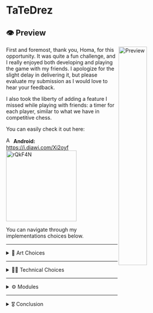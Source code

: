 # **TaTeDrez**

## 👁️ Preview
<img align="right" src="https://github.com/landosilva/tatedrez/assets/9856112/32988890-5e1c-4276-8d75-baa7b1c28fc9" alt="Preview" width="39%"/>
First and foremost, thank you, Homa, for this opportunity. It was quite a fun challenge, and I really enjoyed both developing and playing the game with my friends. I apologize for the slight delay in delivering it, but please evaluate my submission as I would love to hear your feedback.

I also took the liberty of adding a feature I missed while playing with friends: a timer for each player, similar to what we have in competitive chess.

You can easily check it out here:

<img src="https://cdn-icons-png.flaticon.com/512/174/174836.png" alt="Android" width="16"/> **Android:**\
https://i.diawi.com/Xi2oyf \
<img src="https://www.diawi.com/qrcode/link/Xi2oyf" alt="rQkF4N" width="192"/>

You can navigate through my implementations choices below.

---

<details>
<summary>🎨 Art Choices</summary>

## 🎨 Art Choices  
### 💡 Inspiration
Whenever I start a new project, I like to explore it visually first. I consider this approach to have many benefits for me, such as:
* Sparking inspiration;
* Stimulation of creativity;
* Warming up my brain cells;
* Providing a clear vision of what I need to develop, making me more productive in the long run.

With this in mind, I searched the Play Store for chess games with interesting art styles and found one that I liked very much:

<img src="https://static-00.iconduck.com/assets.00/google-play-icon-2048x2048-487quz63.png" alt="PlayStore" width="16"/> [**Pocket Chess**](https://play.google.com/store/apps/details?id=com.dkxqzbfkjt.pocketchess) \
<img src="https://play-lh.googleusercontent.com/iyLry93eL21lpxrRvyHx9XvHe2rFi7Ogobgqjsek1_VjDPBG4M13zKp2F_3alTRa3Rk=w5120-h2880-rw" alt="Pocket Chess 1" width="200"/>
<img src="https://play-lh.googleusercontent.com/t59kCZCFPPlGGdDtY4UdqA6bf6EUph4oenQVCDOaBmXWkAgm7B8Bq5o50gHgo8pNusw=w5120-h2880-rw" alt="Pocket Chess 2" width="200"/>
<img src="https://play-lh.googleusercontent.com/PgwMJugAXMOxv8n7TQarc0NvsMHfxMuajMKGKn9196XAaa9xiBLLdwgIHg2P9U0N90o=w5120-h2880-rw" alt="Pocket Chess 3" width="200"/>


### 🌅 Chosen Assets
Although I didn't opt for a 3D environment, playing Pocket Chess inspired me to search for free art assets. I ended up using 2D pixel art by [dani-maccari](https://dani-maccari.itch.io/), which can be found [here](https://dani-maccari.itch.io/pixel-chess).\
<img src="https://img.itch.zone/aW1hZ2UvMTM0MDA5NC85NDUyMjkxLnBuZw==/794x1000/awyDGw.png" alt="Pixel Chess 1" width="200"/>
<img src="https://img.itch.zone/aW1hZ2UvMTM0MDA5NC85NDUyMjkwLnBuZw==/original/pyTgkh.png" alt="Pixel Chess 2" width="200"/>
<img src="https://img.itch.zone/aW1hZ2UvMTM0MDA5NC8xMjc5MTIyMS5wbmc=/original/nlTm2Q.png" alt="Pixel Chess 3" width="200"/>

Next, I searched for some simple UI and miscellaneous elements and found a set by [bdragon1727](https://bdragon1727.itch.io/), which can be found [here](https://bdragon1727.itch.io/basic-pixel-health-bar-and-scroll-bar).\
<img src="https://img.itch.zone/aW1hZ2UvMjA3MjY0NC8xMjE4OTg4My5naWY=/794x1000/hzg46C.gif" alt="Pixel UI" width="200"/>

With these assets, I made some minor adjustments to fit our needs and created this scene:\
<img width="200" alt="image" src="https://github.com/landosilva/tatedrez/assets/9856112/52c8254d-0df9-4074-ae97-2265e2e47d0c">


With that in place, I felt inspired and could start coding.
</details>

---

<details>
<summary>🧑‍💻 Technical Choices</summary>

## 🧑‍💻 Technical Choices

### 📱 Player & Input
The first thing I did was decide how the player would interact with the pieces, so I went with Unity's latest Input System.

### ♟️ Piece Movement & Placement
The player grabs the piece using Unity's Raycasts, and the placement is done through several unit conversion calculations.

```chsarp
private void IndexToWorld(Vector2Int index, out Vector3 result)
{
    Vector2 unitOffset = _offset.ToUnits();
    result = index.Add(unitOffset);
}

private void WorldToIndex(Vector3 worldPosition, out Vector2Int result, bool clamp = true)
{
    Vector2Int inPixels = worldPosition.ToPixels() - _offset;
    result = inPixels.Divide(Constants.PixelsPerUnit);
    
    if (clamp)
        result.Clamp(min: Vector2Int.zero, max: _size - Vector2Int.one);
}

private void WorldToNode(Vector3 worldPosition, out Node result, bool clamp = true)
{
    WorldToIndex(worldPosition, out Vector2Int index, clamp);
    _map.TryGetValue(index, out result);
}
```

#### Movement Scriptable Object
To manage the different types of pieces and their movements, I created a Scriptable Object with a Custom Editor to handle new movement types easily. It is called "Strategy" because I'm using the same system for win conditions, as I will show later.\
<img width="400" alt="Movement Scriptable Object" src="https://github.com/landosilva/tatedrez/assets/9856112/8a5d12d2-6bc6-4745-9f34-ec179aa4fdb1">

#### Animator State Machine Exploration
I considered developing my own simple State Machine module for this test, but then I remembered `StateMachineBehaviour` and decided to use it along with Animator Controller and Animation States as a State Machine and States, respectively. Though they are not called that, they function exactly that way.

For this to work, I created a `GameState` inheriting from `StateMachineBehaviour` with the sole job of storing what I called the `Blackboard`, a flexible place to store information about the object running the State Machine. It can store information by key or by the object's type, functioning similarly to MonoBehaviour's `GetComponent<T>`.

```csharp
// By Type

_blackboard.Set(_board);
Board board = _blackboard.Get<Board>();

// By Key
_blackboard.Set(GameManager.Variables.Player.Current, nextPlayer);
PlayerSpot winner = _blackboard.Get<PlayerSpot>(key: GameManager.Variables.Player.Current);
```

<img width="640" alt="image" src="https://github.com/landosilva/tatedrez/assets/9856112/1c4bc93f-e46c-424d-aaa0-45099f0f739a">

The results were decent, but next time I would use a properly developed FSM.

#### Win Condition
As I mentioned, it's the same system used for movement, but to check specific board positions.\
<img width="400" alt="Movement Scriptable Object" src="https://github.com/landosilva/tatedrez/assets/9856112/875c895b-e03d-4918-9bf6-03f629b6a890">

### 🧃 Juice
To enhance the game's feel, I focused on player feedback with UI elements, animations, and particle effects.

#### Sounds
I added custom background music and various sound effects for piece movements and win/lose conditions. A big shoutout to my personal friend [Victor Silva](https://settingscon.com/) for his awesome sound design work!

</details>

---

<details>
<summary>⚙️ Modules</summary>
  
## ⚙️ Modules
As mentioned, I didn't use any external tools except for DOTween. However, I did implement some reusable code and modules that could be exported as a package and used in other projects.

### ⚙️ Singletons
I know, I know. Singletons are not the cool kids in the park, and a more robust solution would be Service Locators or Dependency Injection, but I like to use them, especially for prototyping and simple projects like this. They are just a tool. Every tool can be misused, but also, every tool was created to solve a problem.

#### Mono Behaviour
I implemented a simple MonoBehaviour Singleton, which can be persistent across scenes or not.

#### Scriptable Objects
I also created a version for Scriptable Objects, which I believe is a great way to store certain types of data. I will show an example in the Sound section.

### ⚙️ Events
I used a basic and standard Event Bus pattern to handle game events efficiently.

```csharp
private static void NotifyStarted()
{ 
    Events.Started onStarted = new();
    Event.Raise(onStarted);
}

Event.Subscribe<GameManager.Events.Started>(OnGameStarted);
Event.Unsubscribe<GameManager.Events.Started>(OnGameStarted);
```

### ⚙️ Generators
#### Layers and Layer Masks
When I'm writing my code, I usually like to first simply write as I would like to use it. With that in mind, eventually, I came up with this handy tool to convert a Layer to a static class that also converts to a mask, and you can use it like this:
```charp
int overlapped = Physics2D.OverlapCircleNonAlloc(position, radius: 0.1f, _buffer, Layer.Mask.Piece);
```

### ⚙️ Debugger
By replacing `Debug.Log` by `Debbuger.Log` you will have all your logs stored, and you can easily disable/enable them.\
<img width="402" alt="Debbuger" src="https://github.com/landosilva/tatedrez/assets/9856112/6a70311e-e5dc-4a1a-875b-80af52a09677">


### ⚙️ Sound Database
This uses the Scriptable Object Singleton, and an approach similar to the Layer Generator. You can structure your Sound Database as you please and generate a static class that can be used like this:

```csharp
SoundManager.PlaySFX(SoundDatabase.Piece.Hold);
```

<img width="402" alt="image" src="https://github.com/landosilva/tatedrez/assets/9856112/0a3c5e69-a5e1-4585-9121-7382fe3b703d">


</details>

---

<details>
<summary>🎖️ Conclusion</summary>

## 🎖️ Conclusion
Overall, developing this challenge was a great experience where I had the chance to explore a few things that I was already interested in. I am proud of the final result and look forward to hearing from you. 
Thank you very much!

</details>

